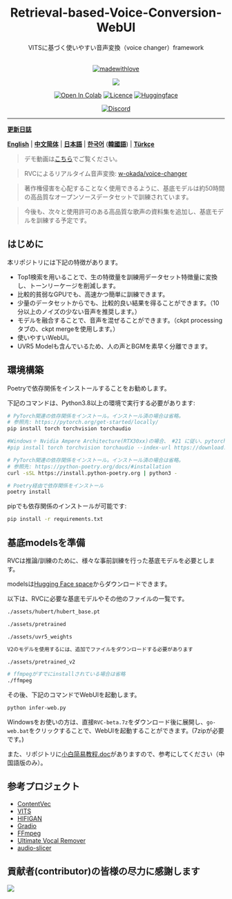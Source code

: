 <div align="center">

<h1>Retrieval-based-Voice-Conversion-WebUI</h1>
VITSに基づく使いやすい音声変換（voice changer）framework<br><br>

[![madewithlove](https://img.shields.io/badge/made_with-%E2%9D%A4-red?style=for-the-badge&labelColor=orange
)](https://github.com/RVC-Project/Retrieval-based-Voice-Conversion-WebUI)

<img src="https://counter.seku.su/cmoe?name=rvc&theme=r34" /><br>

[![Open In Colab](https://img.shields.io/badge/Colab-F9AB00?style=for-the-badge&logo=googlecolab&color=525252)](https://colab.research.google.com/github/RVC-Project/Retrieval-based-Voice-Conversion-WebUI/blob/main/Retrieval_based_Voice_Conversion_WebUI.ipynb)
[![Licence](https://img.shields.io/github/license/RVC-Project/Retrieval-based-Voice-Conversion-WebUI?style=for-the-badge)](https://github.com/RVC-Project/Retrieval-based-Voice-Conversion-WebUI/blob/main/LICENSE)
[![Huggingface](https://img.shields.io/badge/🤗%20-Spaces-yellow.svg?style=for-the-badge)](https://huggingface.co/lj1995/VoiceConversionWebUI/tree/main/)

[![Discord](https://img.shields.io/badge/RVC%20Developers-Discord-7289DA?style=for-the-badge&logo=discord&logoColor=white)](https://discord.gg/HcsmBBGyVk)

</div>

------

[**更新日誌**](https://github.com/RVC-Project/Retrieval-based-Voice-Conversion-WebUI/blob/main/docs/Changelog_CN.md)

[**English**](../en/README.en.md) | [**中文简体**](../../README.md) | [**日本語**](README.ja.md) | [**한국어**](../kr/README.ko.md) ([**韓國語**](../kr/README.ko.han.md)) | [**Türkçe**](../tr/README.tr.md)

> デモ動画は[こちら](https://www.bilibili.com/video/BV1pm4y1z7Gm/)でご覧ください。

> RVCによるリアルタイム音声変換: [w-okada/voice-changer](https://github.com/w-okada/voice-changer)

> 著作権侵害を心配することなく使用できるように、基底モデルは約50時間の高品質なオープンソースデータセットで訓練されています。

> 今後も、次々と使用許可のある高品質な歌声の資料集を追加し、基底モデルを訓練する予定です。

## はじめに
本リポジトリには下記の特徴があります。

+ Top1検索を用いることで、生の特徴量を訓練用データセット特徴量に変換し、トーンリーケージを削減します。
+ 比較的貧弱なGPUでも、高速かつ簡単に訓練できます。
+ 少量のデータセットからでも、比較的良い結果を得ることができます。（10分以上のノイズの少ない音声を推奨します。）
+ モデルを融合することで、音声を混ぜることができます。（ckpt processingタブの、ckpt mergeを使用します。）
+ 使いやすいWebUI。
+ UVR5 Modelも含んでいるため、人の声とBGMを素早く分離できます。

## 環境構築
Poetryで依存関係をインストールすることをお勧めします。

下記のコマンドは、Python3.8以上の環境で実行する必要があります:
```bash
# PyTorch関連の依存関係をインストール。インストール済の場合は省略。
# 参照先: https://pytorch.org/get-started/locally/
pip install torch torchvision torchaudio

#Windows＋ Nvidia Ampere Architecture(RTX30xx)の場合、 #21 に従い、pytorchに対応するcuda versionを指定する必要があります。
#pip install torch torchvision torchaudio --index-url https://download.pytorch.org/whl/cu117

# PyTorch関連の依存関係をインストール。インストール済の場合は省略。
# 参照先: https://python-poetry.org/docs/#installation
curl -sSL https://install.python-poetry.org | python3 -

# Poetry経由で依存関係をインストール
poetry install
```

pipでも依存関係のインストールが可能です:

```bash
pip install -r requirements.txt
```

## 基底modelsを準備
RVCは推論/訓練のために、様々な事前訓練を行った基底モデルを必要とします。

modelsは[Hugging Face space](https://huggingface.co/lj1995/VoiceConversionWebUI/tree/main/)からダウンロードできます。

以下は、RVCに必要な基底モデルやその他のファイルの一覧です。
```bash
./assets/hubert/hubert_base.pt

./assets/pretrained 

./assets/uvr5_weights

V2のモデルを使用するには、追加でファイルをダウンロードする必要があります

./assets/pretrained_v2

# ffmpegがすでにinstallされている場合は省略
./ffmpeg
```
その後、下記のコマンドでWebUIを起動します。
```bash
python infer-web.py
```
Windowsをお使いの方は、直接`RVC-beta.7z`をダウンロード後に展開し、`go-web.bat`をクリックすることで、WebUIを起動することができます。(7zipが必要です。)

また、リポジトリに[小白简易教程.doc](./小白简易教程.doc)がありますので、参考にしてください（中国語版のみ）。

## 参考プロジェクト
+ [ContentVec](https://github.com/auspicious3000/contentvec/)
+ [VITS](https://github.com/jaywalnut310/vits)
+ [HIFIGAN](https://github.com/jik876/hifi-gan)
+ [Gradio](https://github.com/gradio-app/gradio)
+ [FFmpeg](https://github.com/FFmpeg/FFmpeg)
+ [Ultimate Vocal Remover](https://github.com/Anjok07/ultimatevocalremovergui)
+ [audio-slicer](https://github.com/openvpi/audio-slicer)

## 貢献者(contributor)の皆様の尽力に感謝します
<a href="https://github.com/RVC-Project/Retrieval-based-Voice-Conversion-WebUI/graphs/contributors" target="_blank">
  <img src="https://contrib.rocks/image?repo=RVC-Project/Retrieval-based-Voice-Conversion-WebUI" />
</a>
